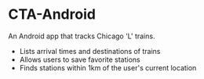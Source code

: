 # CTA-Android
An Android app that tracks Chicago 'L' trains. 

* Lists arrival times and destinations of trains
* Allows users to save favorite stations
* Finds stations within 1km of the user's current location
